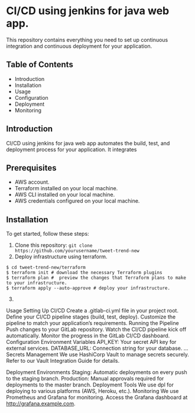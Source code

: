 # CI/CD using jenkins for java web app.
This repository contains everything you need to set up continuous integration and continuous deployment for your application.

## Table of Contents
- Introduction
- Installation
- Usage
- Configuration
- Deployment
- Monitoring

## Introduction
CI/CD using jenkins for java web app automates the build, test, and deployment process for your application. It integrates

## Prerequisites
- AWS account.
- Terraform installed on your local machine.
- AWS CLI installed on your local machine.
- AWS credentials configured on your local machine.

## Installation
To get started, follow these steps:

1. Clone this repository:
`git clone https://github.com/yourusername/tweet-trend-new`
2. Deploy infrastructure using terraform.
```
$ cd tweet-trend-new/terraform
$ terraform init # download the necessary Terraform plugins
$ terraform plan #  preview the changes that Terraform plans to make to your infrastructure.
$ terraform apply --auto-approve # deploy your infrastructure.
```
3. 
Usage
Setting Up CI/CD
Create a .gitlab-ci.yml file in your project root.
Define your CI/CD pipeline stages (build, test, deploy).
Customize the pipeline to match your application’s requirements.
Running the Pipeline
Push changes to your GitLab repository.
Watch the CI/CD pipeline kick off automatically.
Monitor the progress in the GitLab CI/CD dashboard.
Configuration
Environment Variables
API_KEY: Your secret API key for external services.
DATABASE_URL: Connection string for your database.
…
Secrets Management
We use HashiCorp Vault to manage secrets securely. Refer to our Vault Integration Guide for details.

Deployment
Environments
Staging: Automatic deployments on every push to the staging branch.
Production: Manual approvals required for deployments to the master branch.
Deployment Tools
We use dpl for deploying to various platforms (AWS, Heroku, etc.).
Monitoring
We use Prometheus and Grafana for monitoring. Access the Grafana dashboard at http://grafana.example.com.

